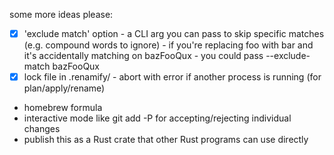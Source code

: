 some more ideas please:

- [x] 'exclude match' option - a CLI arg you can pass to skip specific matches (e.g. compound words to ignore) - if you're replacing foo with bar and it's accidentally matching on bazFooQux - you could pass --exclude-match bazFooQux
- [x] lock file in .renamify/ - abort with error if another process is running (for plan/apply/rename)
- homebrew formula
- interactive mode like git add -P for accepting/rejecting individual changes
- publish this as a Rust crate that other Rust programs can use directly

